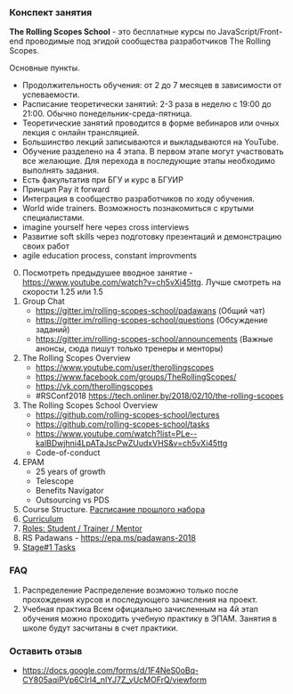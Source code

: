 ### Конспект занятия

**The Rolling Scopes School** - это бесплатные курсы по JavaScript/Front-end проводимые под 
эгидой сообщества разработчиков The Rolling Scopes.


Основные пункты.   
  - Продолжительность обучения: от 2 до 7 месяцев в зависимости от успеваемости. 
  - Расписание теоретически занятий: 2-3 раза в неделю с 19:00 до 21:00. Обычно понедельник-среда-пятница.
  - Теоретические занятий проводится в форме вебинаров или очных лекция с онлайн трансляцией. 
  - Большинство лекций записываются и выкладываются на YouTube.
  - Обучение разделено на 4 этапа. 
    В первом этапе могут участвовать все желающие. 
    Для перехода в последующие этапы необходимо выполнять задания. 
  - Есть факультатив при БГУ и курс в БГУИР 
  - Принцип Pay it forward 
  - Интеграция в сообщество разработчиков по ходу обучения.
  - World wide trainers. Возможность познакомиться с крутыми специалистами. 
  - imagine yourself here через cross interviews
  - Развитие soft skills через подготовку презентаций и демонстрацию своих работ
  - agile education process, constant improvments

0. Посмотреть предыдушее вводное занятие - https://www.youtube.com/watch?v=ch5vXi45ttg. Лучше смотреть на скорости 1.25 или 1.5
1. Group Chat
    * https://gitter.im/rolling-scopes-school/padawans (Общий чат)
    * https://gitter.im/rolling-scopes-school/questions (Обсуждение заданий)
    * https://gitter.im/rolling-scopes-school/announcements (Важные анонсы, сюда пишут только тренеры и менторы)
2. The Rolling Scopes Overview
    * https://www.youtube.com/user/therollingscopes
    * https://www.facebook.com/groups/TheRollingScopes/
    * https://vk.com/therollingscopes
    * #RSConf2018 https://tech.onliner.by/2018/02/10/the-rolling-scopes
3. The Rolling Scopes School Overview
    * https://github.com/rolling-scopes-school/lectures
    * https://github.com/rolling-scopes-school/tasks
    * https://www.youtube.com/watch?list=PLe--kalBDwjhni4LpATaJscPwZUudxVHS&v=ch5vXi45ttg
    * Code-of-conduct
4. EPAM
     * 25 years of growth
     * Telescope
     * Benefits Navigator
     * Outsourcing vs PDS
5. Course Structure. [Расписание прошлого набора](https://docs.google.com/spreadsheets/d/1igiddZ6vnrm2WpnrAiogAI0iamElguZBFRG5Xfdhvyc/edit?usp=drive_web&ouid=110663037476660424975)
6. [Curriculum](https://docs.google.com/spreadsheets/d/1oM2O8DtjC0HodB3j7hcIResaWBw8P18tXkOl1ymelvE/edit#gid=0)
7. [Roles: Student / Trainer / Mentor](https://docs.google.com/document/d/1LdruvgRWuLEkCald2lrNlgIdDCzImYa3fe6IxVblBnI/edit)
8. RS Padawans - https://epa.ms/padawans-2018
9. [Stage#1 Tasks](https://github.com/rolling-scopes-school/tasks)   

### FAQ
1. Распределение
Распределение возможно только после прохождения курсов и последующего зачисления на проект.
2. Учебная практика
Всем официально зачисленным на 4й этап обучения можно проходить учебную практику в ЭПАМ. Занятия в школе будут засчитаны в счет практики.

### Оставить отзыв
* https://docs.google.com/forms/d/1F4NeS0oBq-CY805aqiPVp6CIrl4_nIYJ7Z_vUcMOFrQ/viewform
